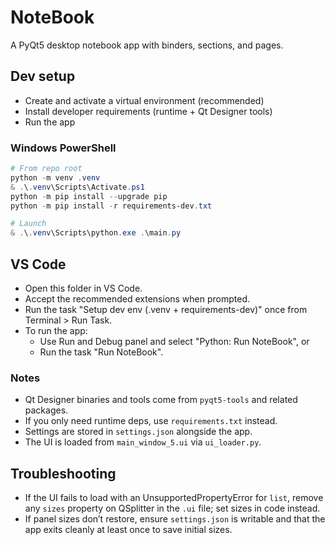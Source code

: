 # NoteBook

A PyQt5 desktop notebook app with binders, sections, and pages.

## Dev setup

- Create and activate a virtual environment (recommended)
- Install developer requirements (runtime + Qt Designer tools)
- Run the app

### Windows PowerShell

```powershell
# From repo root
python -m venv .venv
& .\.venv\Scripts\Activate.ps1
python -m pip install --upgrade pip
python -m pip install -r requirements-dev.txt

# Launch
& .\.venv\Scripts\python.exe .\main.py
```

## VS Code

- Open this folder in VS Code.
- Accept the recommended extensions when prompted.
- Run the task "Setup dev env (.venv + requirements-dev)" once from Terminal > Run Task.
- To run the app:
	- Use Run and Debug panel and select "Python: Run NoteBook", or
	- Run the task "Run NoteBook".

### Notes
- Qt Designer binaries and tools come from `pyqt5-tools` and related packages.
- If you only need runtime deps, use `requirements.txt` instead.
- Settings are stored in `settings.json` alongside the app.
- The UI is loaded from `main_window_5.ui` via `ui_loader.py`.

## Troubleshooting
- If the UI fails to load with an UnsupportedPropertyError for `list`, remove any `sizes` property on QSplitter in the `.ui` file; set sizes in code instead.
- If panel sizes don’t restore, ensure `settings.json` is writable and that the app exits cleanly at least once to save initial sizes.
